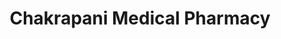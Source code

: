 ---
title: "Chakrapani Medical Pharmacy"
url: /amaravati/chakrapani-medical-pharmacy/
shop: Allgemein
---